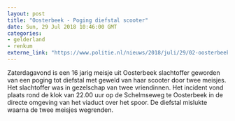 ```yaml
---
layout: post
title: "Oosterbeek - Poging diefstal scooter"
date: Sun, 29 Jul 2018 10:46:00 GMT
categories: 
- gelderland 
- renkum 
externe_link: "https://www.politie.nl/nieuws/2018/juli/29/02-oosterbeek-poging-diefstal-scooter.html"
---
```


Zaterdagavond is een 16 jarig meisje uit Oosterbeek slachtoffer geworden van een poging tot diefstal met geweld van haar scooter door twee meisjes. Het slachtoffer was in gezelschap van twee vriendinnen. Het incident vond plaats rond de klok van 22.00 uur op de Schelmseweg te Oosterbeek in de directe omgeving van het viaduct over het spoor. De diefstal mislukte waarna de twee meisjes wegrenden.
